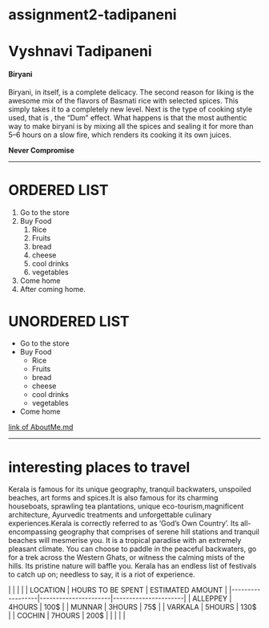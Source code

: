 # assignment2-tadipaneni
# Vyshnavi Tadipaneni
#### Biryani
Biryani, in itself, is a complete delicacy. The second reason for liking is the awesome mix of the flavors of Basmati rice with selected spices. This simply takes it to a completely new level. Next is the type of cooking style used, that is , the “Dum” effect. What happens is that the most authentic way to make biryani is by mixing all the spices and sealing it for more than 5–6 hours on a slow fire, which renders its cooking it its own juices. 

**Never Compromise**

___________________________________________________________________________

# ORDERED LIST
1. Go to the store
2. Buy Food
      1. Rice 
      2. Fruits
      3. bread
      4. cheese
      5. cool drinks
      6. vegetables
1. Come home
2. After coming home.

# UNORDERED LIST
* Go to the store
* Buy Food
    * Rice
    * Fruits
    * bread
    * cheese
    * cool drinks
    * vegetables
* Come home

[link of AboutMe.md](AboutMe.md)

________________________________________________________

# interesting places to travel

Kerala is famous for its unique geography, tranquil backwaters, unspoiled beaches, art forms and spices.It is also famous for its charming houseboats, sprawling tea plantations, unique eco-tourism,magnificent architecture, Ayurvedic treatments and unforgettable culinary experiences.Kerala is correctly referred to as ‘God’s Own Country’. Its all-encompassing geography that comprises of serene hill stations and tranquil beaches will mesmerise you. It is a tropical paradise with an extremely pleasant climate. You can choose to paddle in the peaceful backwaters, go for a trek across the Western Ghats, or witness the calming mists of the hills. Its pristine nature will baffle you. Kerala has an endless list of festivals to catch up on; needless to say, it is a riot of experience.


|                  |                      |                      |
|   LOCATION       |   HOURS TO BE SPENT  |   ESTIMATED AMOUNT   |
|------------------|----------------------|----------------------|
|    ALLEPPEY      |   4HOURS             |        100$          |
|     MUNNAR       |   3HOURS             |         75$          |
|     VARKALA      |    5HOURS            |         130$         |
|      COCHIN      |    7HOURS            |          200$        | 
|                  |                      |                      |                            
                                                                
                                                               